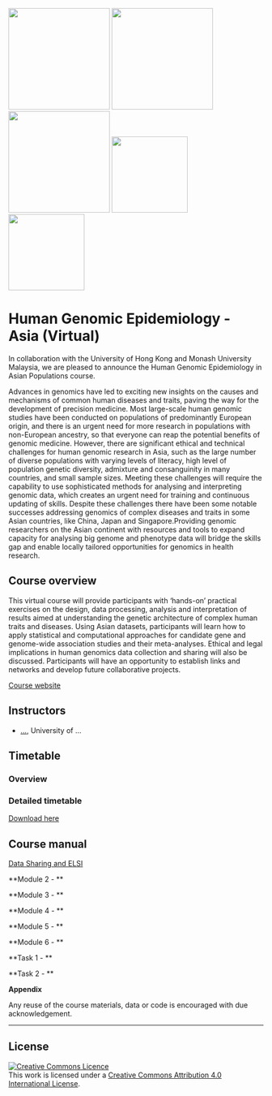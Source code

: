 <img src="https://coursesandconferences.wellcomeconnectingscience.org/wp-content/themes/wcc_courses_and_conferences/dist/assets/svg/logo.svg" width="200" height="200">  <img src="https://www.hku.hk/assets/img/hku-logo.svg" width="200" height="200">  <img src="https://www.monash.edu.my/__data/assets/git_bridge/0006/509343/deploy/mysource_files/monash-logo-mono.svg" width="200" height="200">  <img src="https://github.com/WCSCourses/HumanGenEpi/blob/main/images/UP%20seal.png" width="150" height="150"> <img src="https://github.com/WCSCourses/HumanGenEpi/blob/main/images/SBIMB%20Logo%202015.png" width="150" height="150">



# Human Genomic Epidemiology - Asia (Virtual)


In collaboration with the University of Hong Kong and Monash University Malaysia, we are pleased to announce the Human Genomic Epidemiology in Asian Populations course.

Advances in genomics have led to exciting new insights on the causes and mechanisms of common human diseases and traits, paving the way for the development of precision medicine. Most large-scale human genomic studies have been conducted on populations of predominantly European origin, and there is an urgent need for more research in populations with non-European ancestry, so that everyone can reap the potential benefits of genomic medicine. However, there are significant ethical and technical challenges for human genomic research in Asia, such as the large number of diverse populations with varying levels of literacy, high level of population genetic diversity, admixture and consanguinity in many countries, and small sample sizes. Meeting these challenges will require the capability to use sophisticated methods for analysing and interpreting genomic data, which creates an urgent need for training and continuous updating of skills. Despite these challenges there have been some notable successes addressing genomics of complex diseases and traits in some Asian countries, like China, Japan and Singapore.Providing genomic researchers on the Asian continent with resources and tools to expand capacity for analysing big genome and phenotype data will bridge the skills gap and enable locally tailored opportunities for genomics in health research.





   


## Course overview
This virtual course will provide participants with ‘hands-on’ practical exercises on the design, data processing, analysis and interpretation of results aimed at understanding the genetic architecture of complex human traits and  diseases. Using Asian datasets, participants will learn how to apply statistical and computational approaches for candidate gene and genome-wide association studies and their meta-analyses. Ethical and legal implications in human genomics data collection and sharing will also be discussed. Participants will have an opportunity to establish links and networks and develop future collaborative projects.

[Course website](https://coursesandconferences.wellcomeconnectingscience.org/event/human-genomic-epidemiology-asia-virtual-20220613/)

## Instructors
- [...](), University of ...



## Timetable
### Overview


### Detailed timetable
[Download here]()


## Course manual
<a href="https://github.com/WCSCourses/HumanGenEpi/blob/main/manuals/Data_sharing_and_ELSI/module_base.md">Data Sharing and ELSI</a>

**Module 2 - **  

  
**Module 3 - **  

  
**Module 4 - **  

**Module 5 - **  

**Module 6 - **  
  
  
**Task 1 - **  

**Task 2 - **  

**Appendix**  




Any reuse of the course materials, data or code is encouraged with due acknowledgement.

******
## License
<a rel="license" href="http://creativecommons.org/licenses/by/4.0/"><img alt="Creative Commons Licence" style="border-width:0" src="https://i.creativecommons.org/l/by/4.0/88x31.png" /></a><br />This work is licensed under a <a rel="license" href="http://creativecommons.org/licenses/by/4.0/">Creative Commons Attribution 4.0 International License</a>.

